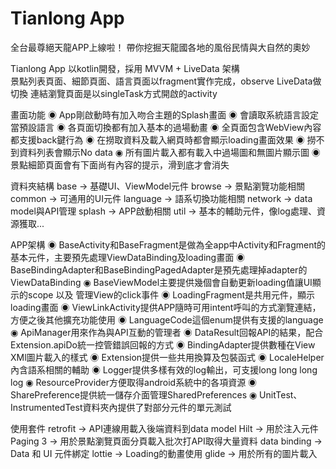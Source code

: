 # Tianlong App

全台最尊絕天龍APP上線啦！ 帶你挖掘天龍國各地的風俗民情與大自然的奧妙

Tianlong App 以kotlin開發，採用 MVVM + LiveData 架構<br/>
景點列表頁面、細節頁面、語言頁面以fragment實作完成，observe LiveData做切換
連結瀏覽頁面是以singleTask方式開啟的activity

畫面功能
◉  App剛啟動時有加入吻合主題的Splash畫面
◉  會讀取系統語言設定當預設語言
◉  各頁面切換都有加入基本的過場動畫
◉  全頁面包含WebView內容都支援back鍵行為
◉  在撈取資料及載入網頁時都會顯示loading畫面效果
◉  撈不到資料列表會顯示No data
◉  所有圖片載入都有載入中過場圖和無圖片顯示圖
◉  景點細節頁面會有下面尚有內容的提示，滑到底才會消失


資料夾結構
base     -> 基礎UI、ViewModel元件
browse   -> 景點瀏覽功能相關
common   -> 可通用的UI元件
language -> 語系切換功能相關
network  -> data model與API管理
splash   -> APP啟動相關
util     -> 基本的輔助元件，像log處理、資源獲取...

APP架構
◉ BaseActivity和BaseFragment是做為全app中Activity和Fragment的基本元件，主要預先處理ViewDataBinding及loading畫面
◉ BaseBindingAdapter和BaseBindingPagedAdapter是預先處理掉adapter的ViewDataBinding
◉ BaseViewModel主要提供幾個會自動更新loading值讓UI顯示的scope 以及 管理View的click事件
◉ LoadingFragment是共用元件，顯示loading畫面
◉ ViewLinkActivity提供APP隨時可用intent呼叫的方式瀏覽連結，方便之後其他擴充功能使用
◉ LanguageCode這個enum提供有支援的language
◉ ApiManager用來作為與API互動的管理者
◉ DataResult回報API的結果，配合Extension.apiDo統一控管錯誤回報的方式
◉ BindingAdapter提供數種在View XMl圖片載入的樣式
◉ Extension提供一些共用換算及包裝函式
◉ LocaleHelper內含語系相關的輔助
◉ Logger提供多樣有效的log輸出，可支援long long long log
◉ ResourceProvider方便取得android系統中的各項資源
◉ SharePreference提供統一儲存介面管理SharedPreferences
◉ UnitTest、InstrumentedTest資料夾內提供了對部分元件的單元測試

使用套件
retrofit     -> API連線用載入後端資料到data model
Hilt         -> 用於注入元件
Paging 3     -> 用於景點瀏覽頁面分頁載入批次打API取得大量資料
data binding -> Data 和 UI 元件綁定
lottie       -> Loading的動畫使用
glide        -> 用於所有的圖片載入

